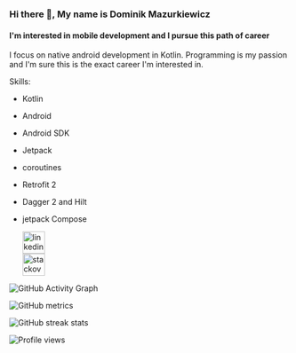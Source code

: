 ### Hi there 👋, My name is Dominik Mazurkiewicz


####  I'm interested in mobile development and I pursue this path of career


I focus on native android development in Kotlin. Programming is my passion and I'm sure this is the exact career I'm interested in.




Skills:


* Kotlin 
* Android 
* Android SDK
* Jetpack 
* coroutines
* Retrofit 2 
* Dagger 2 and Hilt 
* jetpack Compose


 
  [<img src='https://cdn.jsdelivr.net/npm/simple-icons@3.0.1/icons/linkedin.svg' alt='linkedin' height='40'>](https://www.linkedin.com/in/dominik-mazurkiewicz-480567239/)  
  [<img src='https://cdn.jsdelivr.net/npm/simple-icons@3.0.1/icons/stackoverflow.svg' alt='stackoverflow' height='40'>](https://stackoverflow.com/users/18197935)  

![GitHub Activity Graph](https://activity-graph.herokuapp.com/graph?username=Domson12)  

![GitHub metrics](https://metrics.lecoq.io/Domson12)  

![GitHub streak stats](https://github-readme-streak-stats.herokuapp.com/?user=Domson12)  

![Profile views](https://gpvc.arturio.dev/Domson12)  
